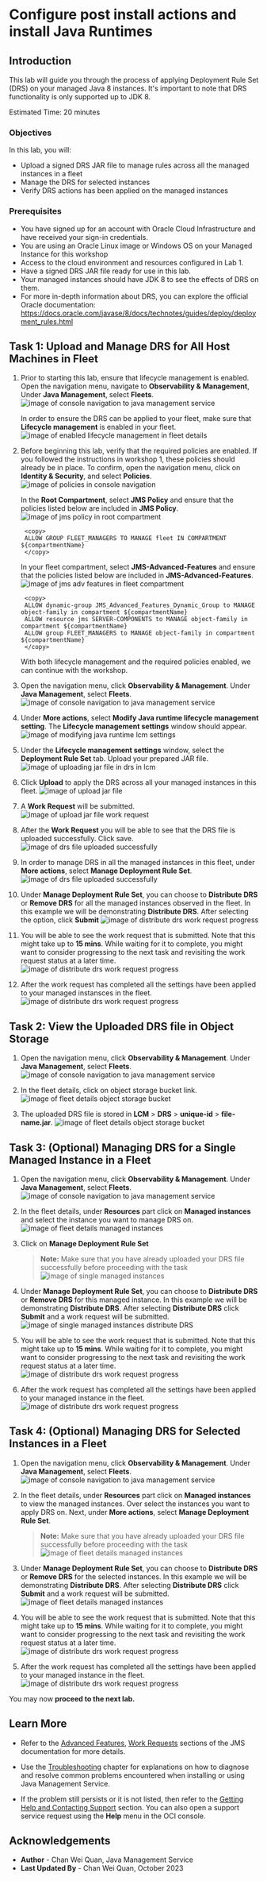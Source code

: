 # Configure post install actions and install Java Runtimes

## Introduction

This lab will guide you through the process of applying Deployment Rule Set (DRS) on your managed Java 8 instances. It's important to note that DRS functionality is only supported up to JDK 8.

Estimated Time: 20 minutes

### Objectives

In this lab, you will:

   * Upload a signed DRS JAR file to manage rules across all the managed instances in a fleet
   * Manage the DRS for selected instances
   * Verify DRS actions has been applied on the managed instances

### Prerequisites

   * You have signed up for an account with Oracle Cloud Infrastructure and have received your sign-in credentials.
   * You are using an Oracle Linux image or Windows OS on your Managed Instance for this workshop
   * Access to the cloud environment and resources configured in Lab 1.
   * Have a signed DRS JAR file ready for use in this lab.
   * Your managed instances should have JDK 8 to see the effects of DRS on them.
   * For more in-depth information about DRS, you can explore the official Oracle documentation:  https://docs.oracle.com/javase/8/docs/technotes/guides/deploy/deployment_rules.html

## Task 1: Upload and Manage DRS for All Host Machines in Fleet

1. Prior to starting this lab, ensure that lifecycle management is enabled. Open the navigation menu, navigate to **Observability & Management**, Under **Java Management**, select **Fleets**.
   ![image of console navigation to java management service](images/console-navigation-fleet.png)

   In order to ensure the DRS can be applied to your fleet, make sure that **Lifecycle management** is enabled in your fleet.
   ![image of enabled lifecycle management in fleet details](images/fleet-details-lifecycle-management-enabled.png)

2. Before beginning this lab, verify that the required policies are enabled. If you followed the instructions in workshop 1, these policies should already be in place. To confirm, open the navigation menu, click on **Identity & Security**, and select **Policies**.
   ![image of policies in console navigation](images/console-navigation-policies.png)

   In the **Root Compartment**, select **JMS Policy** and ensure that the policies listed below are included in **JMS Policy**.
   ![image of jms policy in root compartment](images/policies-select-jms-policy.png)
   ```
    <copy>
    ALLOW GROUP FLEET_MANAGERS TO MANAGE fleet IN COMPARTMENT ${compartmentName}
    </copy>
    ```

   In your fleet compartment, select **JMS-Advanced-Features** and ensure that the policies listed below are included in **JMS-Advanced-Features**.
   ![image of jms adv features in fleet compartment](images/policies-select-jms-adv-features.png)
   ```
    <copy>
    ALLOW dynamic-group JMS_Advanced_Features_Dynamic_Group to MANAGE object-family in compartment ${compartmentName}
    ALLOW resource jms SERVER-COMPONENTS to MANAGE object-family in compartment ${compartmentName}
    ALLOW group FLEET_MANAGERS to MANAGE object-family in compartment ${compartmentName}
    </copy>
    ```   

   With both lifecycle management and the required policies enabled, we can continue with the workshop.

3. Open the navigation menu, click **Observability & Management**. Under **Java Management**, select **Fleets**.
   ![image of console navigation to java management service](images/console-navigation-fleet.png)

4. Under **More actions**, select **Modify Java runtime lifecycle management setting**. The **Lifecycle management settings** window should appear.
   ![image of modifying java runtime lcm settings](images/more-actions-modify-java-runtime-lcm-settings.png)

5. Under the **Lifecycle management settings** window, select the **Deployment Rule Set** tab. Upload your prepared JAR file.
   ![image of uploading jar file in drs in lcm](images/lcm-settings-drs-upload-jar.png)

6. Click **Upload** to apply the DRS across all your managed instances in this fleet.
   ![image of upload jar file](images/drs-upload-jar.png)

7.  A **Work Request** will be submitted.
   ![image of upload jar file work request](images/drs-upload-submit-work-request.png)

8.  After the **Work Request** you will be able to see that the DRS file is uploaded successfully. Click save.
   ![image of drs file uploaded successfully](images/drs-file-uploaded-successfully-and-save.png)

9.  In order to manage DRS in all the managed instances in this fleet, under **More actions**, select **Manage Deployment Rule Set**.
   ![image of drs file uploaded successfully](images/more-actions-manage-drs-jar.png)

10. Under **Manage Deployment Rule Set**, you can choose to **Distribute DRS** or **Remove DRS** for all the managed instances observed in the fleet. In this example we will be demonstrating **Distribute DRS**. After selecting the option, click **Submit**
   ![image of distribute drs work request progress](images/manage-drs-submit.png)

11. You will be able to see the work request that is submitted. Note that this might take up to **15 mins**. While waiting for it to complete, you might want to consider progressing to the next task and revisiting the work request status at a later time.
   ![image of distribute drs work request progress](images/distribute-drs-work-request-progress.png)

12. After the work request has completed all the settings have been applied to your managed instansces in the fleet.
   ![image of distribute drs work request progress](images/distribute-drs-work-request-success.png)

## Task 2: View the Uploaded DRS file in Object Storage

1. Open the navigation menu, click **Observability & Management**. Under **Java Management**, select **Fleets**.
   ![image of console navigation to java management service](images/console-navigation-fleet.png)

2. In the fleet details, click on object storage bucket link.
   ![image of fleet details object storage bucket](images/fleet-details-object-storage-bucket.png)

3. The uploaded DRS file is stored in **LCM** > **DRS** > **unique-id** > **file-name.jar**. 
   ![image of fleet details object storage bucket](images/object-storage-drs-jar.png)

## Task 3: (Optional) Managing DRS for a Single Managed Instance in a Fleet

1. Open the navigation menu, click **Observability & Management**. Under **Java Management**, select **Fleets**.
   ![image of console navigation to java management service](images/console-navigation-fleet.png)

2. In the fleet details, under **Resources** part click on **Managed instances** and select the instance you want to manage DRS on.
   ![image of fleet details managed instances](images/fleet-details-managed-instances.png)

3. Click on **Manage Deployment Rule Set** 
   > **Note:** Make sure that you have already uploaded your DRS file successfully before proceeding with the task
   ![image of single managed instances](images/single-managed-instance.png)

4. Under **Manage Deployment Rule Set**, you can choose to **Distribute DRS** or **Remove DRS** for this managed instance. In this example we will be demonstrating **Distribute DRS**. After selecting **Distribute DRS** click **Submit** and a work request will be submitted.
   ![image of single managed instances distribute DRS](images/single-instance-distribute-drs.png)

5. You will be able to see the work request that is submitted. Note that this might take up to **15 mins**. While waiting for it to complete, you might want to consider progressing to the next task and revisiting the work request status at a later time.
   ![image of distribute drs work request progress](images/distribute-drs-work-request-progress.png)

6. After the work request has completed all the settings have been applied to your managed instance in the fleet.
   ![image of distribute drs work request progress](images/distribute-drs-work-request-success.png)

## Task 4: (Optional) Managing DRS for Selected Instances in a Fleet

1. Open the navigation menu, click **Observability & Management**. Under **Java Management**, select **Fleets**.
   ![image of console navigation to java management service](images/console-navigation-fleet.png)

2. In the fleet details, under **Resources** part click on **Managed instances** to view the managed instances. Over select the instances you want to apply DRS on. Next, under **More actions**, select **Manage Deployment Rule Set**.
   > **Note:** Make sure that you have already uploaded your DRS file successfully before proceeding with the task
   ![image of fleet details managed instances](images/managed-instances-more-actions.png)

3. Under **Manage Deployment Rule Set**, you can choose to **Distribute DRS** or **Remove DRS** for the selected instances. In this example we will be demonstrating **Distribute DRS**. After selecting **Distribute DRS** click **Submit** and a work request will be submitted.
   ![image of fleet details managed instances](images/multiple-instances-distribute-drs.png)

4. You will be able to see the work request that is submitted. Note that this might take up to **15 mins**. While waiting for it to complete, you might want to consider progressing to the next task and revisiting the work request status at a later time.
   ![image of distribute drs work request progress](images/distribute-drs-work-request-progress.png)

5. After the work request has completed all the settings have been applied to your managed instance in the fleet.
   ![image of distribute drs work request progress](images/distribute-drs-work-request-success.png)

 You may now **proceed to the next lab.**

## Learn More
* Refer to the [Advanced Features](https://docs.oracle.com/en-us/iaas/jms/doc/advanced-features.html), [Work Requests](https://docs.oracle.com/en-us/iaas/jms/doc/using-java-management-service.html#GUID-77AEEBC0-93A5-4E99-96D6-BEE0FEE4539F) sections of the JMS documentation for more details.

* Use the [Troubleshooting](https://docs.oracle.com/en-us/iaas/jms/doc/troubleshooting.html#GUID-2D613C72-10F3-4905-A306-4F2673FB1CD3) chapter for explanations on how to diagnose and resolve common problems encountered when installing or using Java Management Service.

* If the problem still persists or it is not listed, then refer to the [Getting Help and Contacting Support](https://docs.oracle.com/en-us/iaas/Content/GSG/Tasks/contactingsupport.htm) section. You can also open a support service request using the **Help** menu in the OCI console.

## Acknowledgements

* **Author** - Chan Wei Quan, Java Management Service
* **Last Updated By** - Chan Wei Quan, October 2023
